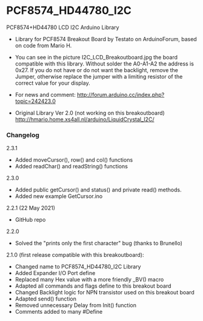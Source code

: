 # PCF8574_HD44780_I2C
PCF8574+HD44780 LCD I2C Arduino Library

- Library for PCF8574 Breakout Board by Testato on ArduinoForum, based on code from Mario H.

- You can see in the picture I2C_LCD_Breakoutboard.jpg the board compatible with this library. Without solder the A0-A1-A2 the address is 0x27. If you do not have or do not want the backlight, remove the Jumper, otherwise replace the jumper with a limiting resistor of the correct value for your display.

- For news and comment: http://forum.arduino.cc/index.php?topic=242423.0

- Original Library Ver 2.0 (not working on this breakoutboard) http://hmario.home.xs4all.nl/arduino/LiquidCrystal_I2C/

### Changelog
2.3.1
- Added moveCursor(), row() and col() functions
- Added readChar() and readString() functions

2.3.0 
- Added public getCursor() and status() and private read() methods.
- Added new example GetCursor.ino

2.2.1 (22 May 2021)
- GitHub repo

2.2.0
- Solved the "prints only the first character" bug (thanks to Brunello)

2.1.0 (first release compatible with this breakoutboard): 
- Changed name to PCF8574_HD44780_I2C Library
- Added Expander I/O Port define
- Replaced many Hex value with a more friendly _BV() macro
- Adapted all commands and flags define to this breakout board
- Changed Backlight logic for NPN transistor used on this breakout board
- Adapted send() function
- Removed unnecessary Delay from Init() function
- Comments added to many #Define 
